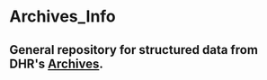 # Archives_Info

## General repository for structured data from DHR's [Archives](https://www.dhr.virginia.gov/archive/). 

